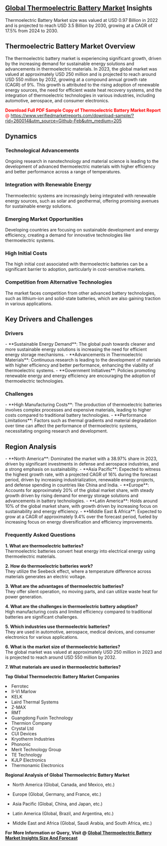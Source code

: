 <h2><a href="https://www.verifiedmarketreports.com/download-sample/?rid=260014&amp;utm_source=Github&amp;utm_medium=205" target="_blank">Global Thermoelectric Battery Market</a> Insights</h2><p>Thermoelectric Battery Market size was valued at USD 0.97 Billion in 2022 and is projected to reach USD 3.5 Billion by 2030, growing at a CAGR of 17.5% from 2024 to 2030.</p><p><h2>Thermoelectric Battery Market Overview</h2> The thermoelectric battery market is experiencing significant growth, driven by the increasing demand for sustainable energy solutions and advancements in thermoelectric materials. In 2023, the global market was valued at approximately USD 250 million and is projected to reach around USD 550 million by 2032, growing at a compound annual growth rate (CAGR) of 9%. This growth is attributed to the rising adoption of renewable energy sources, the need for efficient waste heat recovery systems, and the integration of thermoelectric technologies in various industries, including automotive, aerospace, and consumer electronics. <p><span class=""><span style="color: #ff0000;"><strong>Download Full PDF Sample Copy of Thermoelectric Battery Market Report</strong> @ </span><a href="https://www.verifiedmarketreports.com/download-sample/?rid=260014&amp;utm_source=Github-Feb&amp;utm_medium=205" target="_blank">https://www.verifiedmarketreports.com/download-sample/?rid=260014&amp;utm_source=Github-Feb&amp;utm_medium=205</a></span></p> <h2>Dynamics</h2> <h3>Technological Advancements</h3> Ongoing research in nanotechnology and material science is leading to the development of advanced thermoelectric materials with higher efficiency and better performance across a range of temperatures. <h3>Integration with Renewable Energy</h3> Thermoelectric systems are increasingly being integrated with renewable energy sources, such as solar and geothermal, offering promising avenues for sustainable energy solutions. <h3>Emerging Market Opportunities</h3> Developing countries are focusing on sustainable development and energy efficiency, creating a demand for innovative technologies like thermoelectric systems. <h3>High Initial Costs</h3> The high initial cost associated with thermoelectric batteries can be a significant barrier to adoption, particularly in cost-sensitive markets. <h3>Competition from Alternative Technologies</h3> The market faces competition from other advanced battery technologies, such as lithium-ion and solid-state batteries, which are also gaining traction in various applications. <h2>Key Drivers and Challenges</h2> <h3>Drivers</h3> - **Sustainable Energy Demand**: The global push towards cleaner and more sustainable energy solutions is increasing the need for efficient energy storage mechanisms. - **Advancements in Thermoelectric Materials**: Continuous research is leading to the development of materials with higher efficiency and better performance, enhancing the viability of thermoelectric systems. - **Government Initiatives**: Policies promoting renewable energy and energy efficiency are encouraging the adoption of thermoelectric technologies. <h3>Challenges</h3> - **High Manufacturing Costs**: The production of thermoelectric batteries involves complex processes and expensive materials, leading to higher costs compared to traditional battery technologies. - **Performance Limitations**: Factors such as thermal gradients and material degradation over time can affect the performance of thermoelectric systems, necessitating ongoing research and development. <h2>Region Analysis</h2> - **North America**: Dominated the market with a 38.97% share in 2023, driven by significant investments in defense and aerospace industries, and a strong emphasis on sustainability. - **Asia Pacific**: Expected to witness the highest growth rate, with a projected CAGR of 16% during the forecast period, driven by increasing industrialization, renewable energy projects, and defense spending in countries like China and India. - **Europe**: Accounts for approximately 20% of the global market share, with steady growth driven by rising demand for energy storage solutions and advancements in battery technologies. - **Latin America**: Holds around 10% of the global market share, with growth driven by increasing focus on sustainability and energy efficiency. - **Middle East & Africa**: Expected to grow at a CAGR of approximately 9.4% over the forecast period, fueled by increasing focus on energy diversification and efficiency improvements. <h3>Frequently Asked Questions</h3> <p><strong>1. What are thermoelectric batteries?</strong><br>Thermoelectric batteries convert heat energy into electrical energy using thermoelectric materials. <p><strong>2. How do thermoelectric batteries work?</strong><br>They utilize the Seebeck effect, where a temperature difference across materials generates an electric voltage. <p><strong>3. What are the advantages of thermoelectric batteries?</strong><br>They offer silent operation, no moving parts, and can utilize waste heat for power generation. <p><strong>4. What are the challenges in thermoelectric battery adoption?</strong><br>High manufacturing costs and limited efficiency compared to traditional batteries are significant challenges. <p><strong>5. Which industries use thermoelectric batteries?</strong><br>They are used in automotive, aerospace, medical devices, and consumer electronics for various applications. <p><strong>6. What is the market size of thermoelectric batteries?</strong><br>The global market was valued at approximately USD 250 million in 2023 and is projected to reach around USD 550 million by 2032. <p><strong>7. What materials are used in thermoelectric batteries?</strong><br</p><p><strong>Top Global Thermoelectric Battery Market Companies</strong></p><div data-test-id=""><p><li>Ferrotec</li><li> II-VI Marlow</li><li> KELK</li><li> Laird Thermal Systems</li><li> Z-MAX</li><li> RMT</li><li> Guangdong Fuxin Technology</li><li> Thermion Company</li><li> Crystal Ltd</li><li> CUI Devices</li><li> Kryotherm Industries</li><li> Phononic</li><li> Merit Technology Group</li><li> TE Technology</li><li> KJLP Electronics</li><li> Thermonamic Electronics</li></p><div><strong>Regional Analysis of&nbsp;Global Thermoelectric Battery Market</strong></div><ul><li dir="ltr"><p dir="ltr">North America&nbsp;(Global, Canada, and Mexico, etc.)</p></li><li dir="ltr"><p dir="ltr">Europe (Global, Germany, and France, etc.)</p></li><li dir="ltr"><p dir="ltr">Asia Pacific&nbsp;(Global, China, and Japan, etc.)</p></li><li dir="ltr"><p dir="ltr">Latin America&nbsp;(Global, Brazil, and Argentina, etc.)</p></li><li dir="ltr">Middle East and Africa&nbsp;(Global, Saudi Arabia, and South Africa, etc.)</li></ul><p><strong>For More Information or Query, Visit @&nbsp;</strong><strong><a href="https://www.verifiedmarketreports.com/product/thermoelectric-battery-market/?utm_source=Github&amp;utm_medium=205" target="_blank">Global Thermoelectric Battery Market Insights Size And Forecast</a></strong></p></div>
